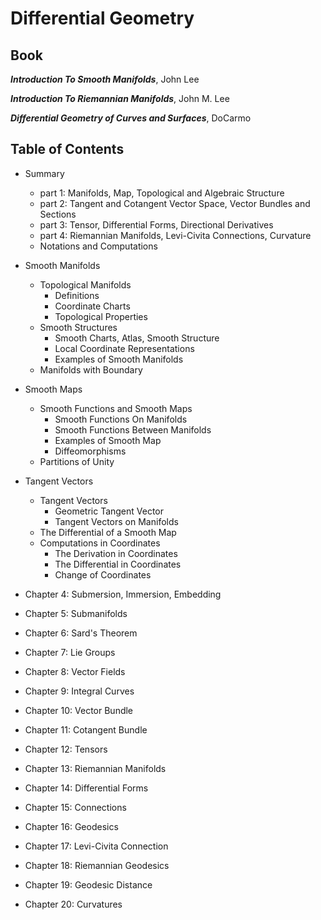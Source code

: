 # Differential Geometry

## Book 
***Introduction To Smooth Manifolds***, John Lee

***Introduction To Riemannian Manifolds***, John M. Lee

***Differential Geometry of Curves and Surfaces***, DoCarmo


## Table of Contents
- Summary 
  - part 1: Manifolds, Map, Topological and Algebraic Structure
  - part 2: Tangent and Cotangent Vector Space, Vector Bundles and Sections
  - part 3: Tensor, Differential Forms, Directional Derivatives
  - part 4: Riemannian Manifolds, Levi-Civita Connections, Curvature
  - Notations and Computations
  
- Smooth Manifolds
  - Topological Manifolds
    - Definitions
    - Coordinate Charts
    - Topological Properties
  - Smooth Structures
    - Smooth Charts, Atlas, Smooth Structure
    - Local Coordinate Representations
    - Examples of Smooth Manifolds
  - Manifolds with Boundary

- Smooth Maps
  - Smooth Functions and Smooth Maps
    - Smooth Functions On Manifolds
    - Smooth Functions Between Manifolds   
    - Examples of Smooth Map
    - Diffeomorphisms
  - Partitions of Unity

- Tangent Vectors
  - Tangent Vectors
    - Geometric Tangent Vector
    - Tangent Vectors on Manifolds 
  - The Differential of a Smooth Map
  - Computations in Coordinates
    - The Derivation in Coordinates
    - The Differential in Coordinates 
    - Change of Coordinates  

- Chapter 4: Submersion, Immersion, Embedding

- Chapter 5: Submanifolds

- Chapter 6: Sard's Theorem

- Chapter 7: Lie Groups

- Chapter 8: Vector Fields

- Chapter 9: Integral Curves

- Chapter 10: Vector Bundle

- Chapter 11: Cotangent Bundle

- Chapter 12: Tensors

- Chapter 13: Riemannian Manifolds

- Chapter 14: Differential Forms

- Chapter 15: Connections

- Chapter 16: Geodesics

- Chapter 17: Levi-Civita Connection

- Chapter 18: Riemannian Geodesics

- Chapter 19: Geodesic Distance

- Chapter 20: Curvatures
